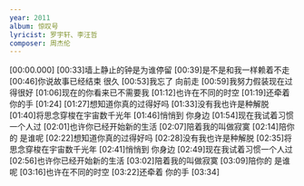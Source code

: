 ```yaml
---
year: 2011
album: 惊叹号
lyricist: 罗宇轩、李汪哲
composer: 周杰伦
---
```

[00:00.000]
[00:33]墙上静止的钟是为谁停留
[00:39]是不是和我一样赖着不走
[00:46]你说故事已经结束 很久
[00:53]我忘了 向前走
[00:59]我努力假装现在过得很好
[01:06]现在的你看来已不需要我
[01:12]也许在不同的时空
[01:19]还牵着 你的手
[01:24]
[01:27]想知道你真的过得好吗
[01:33]没有我也许是种解脱
[01:40]将思念穿梭在宇宙数千光年
[01:46]悄悄到 你身边
[01:54]现在我试着习惯一个人过
[02:01]也许你已经开始新的生活
[02:07]陪着我的叫做寂寞
[02:14]陪你的 是谁呢
[02:22]想知道你真的过得好吗
[02:28]没有我也许是种解脱
[02:35]将思念穿梭在宇宙数千光年
[02:41]悄悄到 你身边
[02:49]现在我试着习惯一个人过
[02:56]也许你已经开始新的生活
[03:02]陪着我的叫做寂寞
[03:09]陪你的 是谁呢
[03:16]也许在不同的时空
[03:22]还牵着 你的手
[03:34]
